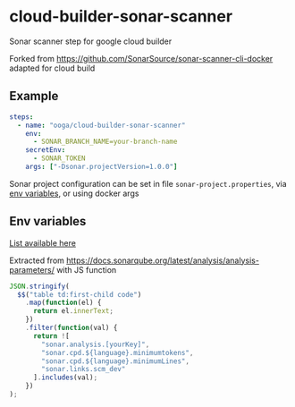 # cloud-builder-sonar-scanner

Sonar scanner step for google cloud builder

Forked from https://github.com/SonarSource/sonar-scanner-cli-docker adapted for cloud build

## Example

```yaml
steps:
  - name: "ooga/cloud-builder-sonar-scanner"
    env:
      - SONAR_BRANCH_NAME=your-branch-name
    secretEnv:
      - SONAR_TOKEN
    args: ["-Dsonar.projectVersion=1.0.0"]
```

Sonar project configuration can be set in file `sonar-project.properties`, via [env variables](#env-variables), or using docker args

## Env variables

[List available here](bin/entrypoint.sh)

Extracted from https://docs.sonarqube.org/latest/analysis/analysis-parameters/ with JS function

```js
JSON.stringify(
  $$("table td:first-child code")
    .map(function(el) {
      return el.innerText;
    })
    .filter(function(val) {
      return ![
        "sonar.analysis.[yourKey]",
        "sonar.cpd.${language}.minimumtokens",
        "sonar.cpd.${language}.minimumLines",
        "sonar.links.scm_dev"
      ].includes(val);
    })
);
```
